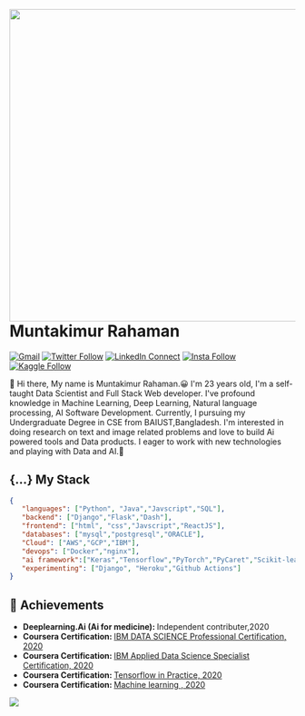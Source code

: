 <a target="_blank" href="/"><img width="550" align="right" src="/home-banner.gif"></a>

# Muntakimur Rahaman

[![Gmail](https://img.shields.io/badge/%20-Send%20Mail-black?color=14171A&labelColor=ef5350&logo=gmail&logoColor=ffffff)](mailto:muntakim1104001@gmail.com?subject=From%20GitHub&body=Hi,%20there.%20Found%20you%20from%20GitHub.)
[![Twitter Follow](https://img.shields.io/badge/dynamic/json.svg?color=14171A&labelColor=37474f&logo=twitter&logoColor=4fc3f7&label=&query=%24[0].followers_count&url=https%3A%2F%2Fcdn.syndication.twimg.com%2Fwidgets%2Ffollowbutton%2Finfo.json%3Fscreen_names%3Dharunurrashid97&suffix=%20Followers)](https://twitter.com/muntakimurr)
[![LinkedIn Connect](https://img.shields.io/badge/%20-Connect-black?color=14171A&labelColor=212121&logo=linkedin&logoColor=ffffff)](https://www.linkedin.com/in/muntakimur-rahaman-36a555133/)
[![Insta Follow](https://img.shields.io/badge/%20-Follow-black?color=14171A&labelColor=d81b60&logo=instagram&logoColor=ffffff)](https://www.instagram.com/munta_insta/)
[![Kaggle Follow](https://img.shields.io/badge/%20-Follow-black?color=14171A&labelColor=37474f&logo=kaggle&logoColor=4fc3f7)](https://www.kaggle.com/muntakim)



:wave: Hi there, My name is Muntakimur Rahaman.😀 I'm 23 years old, I'm a self-taught Data Scientist and Full Stack Web developer.
I've profound knowledge in Machine Learning, Deep Learning, Natural language processing, AI Software Development. 
Currently, I pursuing my Undergraduate Degree in CSE from BAIUST,Bangladesh. 
I'm interested in doing research on text and image related problems and love to build Ai powered tools and Data products. 
I eager to work with new technologies and playing with Data and AI.🤖

## {...} My Stack

```json
{
   "languages": ["Python", "Java","Javscript","SQL"],
   "backend": ["Django","Flask","Dash"],
   "frontend": ["html", "css","Javscript","ReactJS"],
   "databases": ["mysql","postgresql","ORACLE"],
   "Cloud": ["AWS","GCP","IBM"],
   "devops": ["Docker","nginx"],
   "ai framework":["Keras","Tensorflow","PyTorch","PyCaret","Scikit-learn","PySpark"],
   "experimenting": ["Django", "Heroku","Github Actions"]
}
```
## :tada: Achievements

<ul>
<li>
     <b>Deeplearning.Ai (Ai for medicine): </b> Independent contributer,2020
   </li>
  <li>
     <b>Coursera Certification: </b><a href="https://www.coursera.org/account/accomplishments/professional-cert/64JUW6C2R4WT"> IBM DATA SCIENCE Professional Certification, 2020</a>
   </li>
  <li>
     <b>Coursera Certification: </b><a href="https://www.coursera.org/account/accomplishments/specialization/SHYAPJS48MGN"> IBM Applied Data Science Specialist Certification, 2020</a>
   </li>
   <li>
      <b>Coursera Certification: </b> <a href="https://www.coursera.org/account/accomplishments/specialization/2E4Y4V9A4YUR" >Tensorflow in Practice, 2020</a>
   </li>
   <li>
     <b>Coursera Certification: </b><a href="https://www.coursera.org/account/accomplishments/records/N49K7RFXMVBZ"> Machine learning , 2020</a>
   </li>
  
</ul>


<img src="https://github-readme-stats.vercel.app/api?username=muntakim1&show_icons=true">
